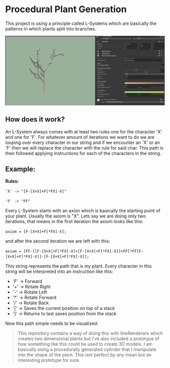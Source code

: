 # Procedural Plant Generation

This project is using a principle called L-Systems which are basically the patterns in which plants split into branches. 

![Alt Text](https://raw.githubusercontent.com/KristinLague/KristinLague.github.io/main/Images/procPlants.gif)

## How does it work?

An L-System always comes with at least two rules one for the character 'X' and one for 'F'. For whatever amount of iterations we want to do we are looping over every character in our string and if we encounter an 'X' or an 'F' then we will replace the character with the rule for said char. This path is then followed applying instructions for each of the characters in the string.

## Example:

**Rules:**

`'X' -> "[F-[X+X]+F[*FX]-X]"`

`'F' -> "FF"`

Every L-System starts with an axion which is basically the starting point of your plant. Usually the axiom is "X". Lets say we are doing only two iterations, that means in the first iteration the axiom looks like this:

`axiom = [F-[X+X]+F[*FX]-X];`

and after the second iteration we are left with this:

`axiom = [FF-[[F-[X+X]+F[*FX]-X]+[F-[X+X]+F[*FX]-X]]+FF[*FF[F-[X+X]+F[*FX]-X]]-[F-[X+X]+F[*FX]-X]];`

This string represents the path that is my plant. Every character in this string will be interpreted into an instruction like this:

- 'F' -> Forward
- '+' -> Rotate Right
- '-' -> Rotate Left
- '*' -> Rotate Forward
- '/' -> Rotate Back
- '[' -> Saves the current position on top of a stack
- ']' -> Returns to last saves position from the stack 

Now this path simple needs to be visualized. 

> This repository contains a way of doing this with lineRenderers which creates two dimensional plants but I've also included a prototype of how something like this could be used to create 3D models. I am basically using a procedurally generated cylinder that I manipulate into the shape of the plant. This isnt perfect by any mean but an interesting prototype for sure.
